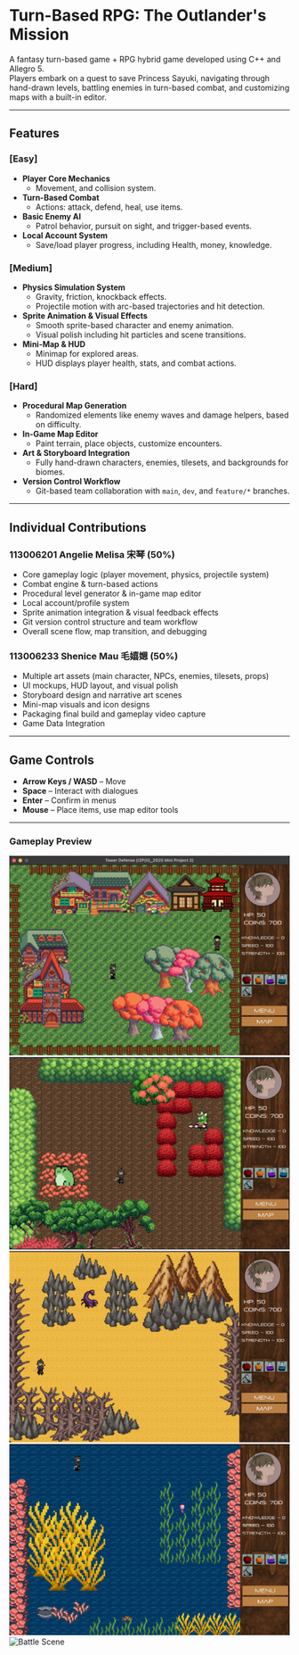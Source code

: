 # Turn-Based RPG: The Outlander's Mission

A fantasy turn-based game + RPG hybrid game developed using C++ and Allegro 5.  
Players embark on a quest to save Princess Sayuki, navigating through hand-drawn levels, battling enemies in turn-based combat, and customizing maps with a built-in editor.

---

##  Features

### [Easy]
- **Player Core Mechanics**
  - Movement, and collision system.
- **Turn-Based Combat**
  - Actions: attack, defend, heal, use items.
- **Basic Enemy AI**
  - Patrol behavior, pursuit on sight, and trigger-based events.
- **Local Account System**
  - Save/load player progress, including Health, money, knowledge.

### [Medium]
- **Physics Simulation System**
  - Gravity, friction, knockback effects.
  - Projectile motion with arc-based trajectories and hit detection.
- **Sprite Animation & Visual Effects**
  - Smooth sprite-based character and enemy animation.
  - Visual polish including hit particles and scene transitions.
- **Mini-Map & HUD**
  - Minimap for explored areas.
  - HUD displays player health, stats, and combat actions.

### [Hard]
- **Procedural Map Generation**
  - Randomized elements like enemy waves and damage helpers, based on difficulty.
- **In-Game Map Editor**
  - Paint terrain, place objects, customize encounters.
- **Art & Storyboard Integration**
  - Fully hand-drawn characters, enemies, tilesets, and backgrounds for biomes.
- **Version Control Workflow**
  - Git-based team collaboration with `main`, `dev`, and `feature/*` branches.

---

## Individual Contributions

### 113006201 Angelie Melisa 宋琴 (50%)
- Core gameplay logic (player movement, physics, projectile system)
- Combat engine & turn-based actions
- Procedural level generator & in-game map editor
- Local account/profile system
- Sprite animation integration & visual feedback effects
- Git version control structure and team workflow
- Overall scene flow, map transition, and debugging

### 113006233 Shenice Mau 毛嬉𡟯 (50%)
- Multiple art assets (main character, NPCs, enemies, tilesets, props)
- UI mockups, HUD layout, and visual polish
- Storyboard design and narrative art scenes
- Mini-map visuals and icon designs
- Packaging final build and gameplay video capture
- Game Data Integration

---

## Game Controls
- **Arrow Keys / WASD** – Move
- **Space** – Interact with dialogues
- **Enter** – Confirm in menus
- **Mouse** – Place items, use map editor tools

---

### Gameplay Preview
![Village Scene](gameplay/village.png)
![Forest Scene](gameplay/forest.png)
![Sahara Scene](gameplay/sahara.png)
![Ocean Scene](gameplay/ocean.png)
![Battle Scene](gameplay/battle.png)




